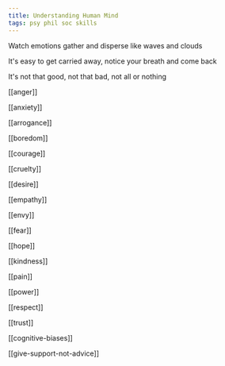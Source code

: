 ```yaml
---
title: Understanding Human Mind
tags: psy phil soc skills 
---
```


Watch emotions gather and disperse like waves and clouds 

It's easy to get carried away, notice your breath and come back 

It's not that good, not that bad, not all or nothing 

[[anger]]

[[anxiety]]

[[arrogance]]

[[boredom]]

[[courage]]

[[cruelty]]

[[desire]]

[[empathy]]

[[envy]]

[[fear]]

[[hope]]

[[kindness]]

[[pain]]

[[power]]

[[respect]]

[[trust]]

[[cognitive-biases]]

[[give-support-not-advice]]

